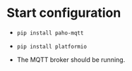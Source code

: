 # Start configuration

- ``` pip install paho-mqtt ```
- ``` pip install platformio ```


- The MQTT broker should be running.


